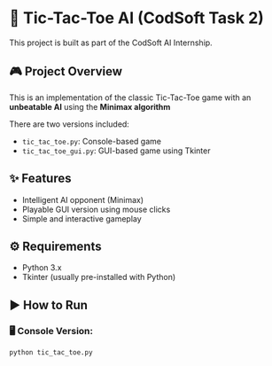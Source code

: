 # 🧠 Tic-Tac-Toe AI (CodSoft Task 2)

This project is built as part of the CodSoft AI Internship.

## 🎮 Project Overview

This is an implementation of the classic Tic-Tac-Toe game with an **unbeatable AI** using the **Minimax algorithm**

There are two versions included:
- `tic_tac_toe.py`: Console-based game
- `tic_tac_toe_gui.py`: GUI-based game using Tkinter

## ✨ Features

- Intelligent AI opponent (Minimax)
- Playable GUI version using mouse clicks
- Simple and interactive gameplay

## ⚙️ Requirements

- Python 3.x  
- Tkinter (usually pre-installed with Python)

## ▶️ How to Run

### 🖥️ Console Version:
```bash
python tic_tac_toe.py

